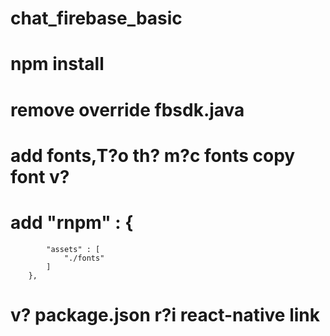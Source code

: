 
# chat_firebase_basic
# npm install
# remove override fbsdk.java


# add fonts,T?o th? m?c fonts copy font v?
# add "rnpm" : {
      		"assets" : [
      			"./fonts"
      		]
      	},
 # v? package.json r?i react-native link